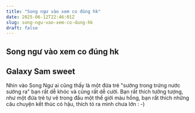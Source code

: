 ```yaml
---
title: "Song ngư vào xem co đúng hk"
date: 2025-06-12T22:46:01Z
slug: song-ngu-vao-xem-co-dung-hk
draft: false
---
```


## Song ngư vào xem co đúng hk

## Galaxy Sam sweet

Nhìn vào Song Ngư ai cũng thấy là một đứa trẻ "sướng trong trứng nước sướng ra" bạn rất dễ khóc và cũng rất dễ cười. Bạn rất thích tưởng tượng, như một đứa trẻ tự vẽ trong đầu một thế giới màu hồng, bạn rất thích những câu chuyện kết thúc có hậu, thích tỏ ra mình chưa lớn : -)